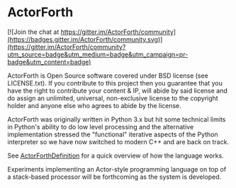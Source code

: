 # ActorForth

[![Join the chat at https://gitter.im/ActorForth/community](https://badges.gitter.im/ActorForth/community.svg)](https://gitter.im/ActorForth/community?utm_source=badge&utm_medium=badge&utm_campaign=pr-badge&utm_content=badge)

ActorForth is Open Source software covered under BSD license (see
LICENSE.txt).  If you contribute to this project then you guarantee
that you have the right to contribute your content & IP, will abide by
said license and do assign an unlimited, universal, non-exclusive
license to the copyright holder and anyone else who agrees to abide by
the license.

ActorForth was originally written in Python 3.x but hit some technical limits in Python's ability to do low level processing and the alternative implementation stressed the "functional" iterative aspects of the Python interpreter so we have now switched to modern C++ and are back on track.

See [ActorForthDefinition](docs/ActorForthDefinition.md) for a quick
overview of how the language works.

Experiments implementing an Actor-style programming language on top of
a stack-based processor will be forthcoming as the system is
developed.
